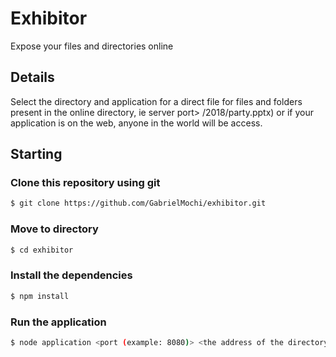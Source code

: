 # Exhibitor

Expose your files and directories online

## Details

Select the directory and application for a direct file for files and folders present in the online directory, ie server port> /2018/party.pptx) or if your application is on the web, anyone in the world will be access.

## Starting

### Clone this repository using git

```sh
$ git clone https://github.com/GabrielMochi/exhibitor.git
```

### Move to directory

```sh
$ cd exhibitor
```

### Install the dependencies

```sh
$ npm install
```

### Run the application

```sh
$ node application <port (example: 8080)> <the address of the directory you want to expose (example: "c: / user / robot / documents")>
```